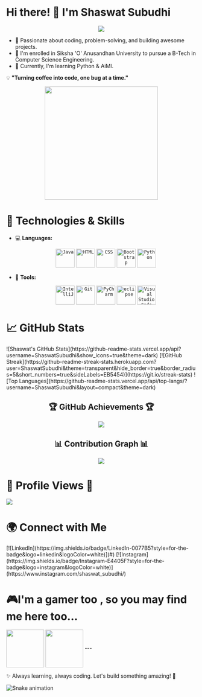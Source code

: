 # Hi there! 👋 I'm Shaswat Subudhi  

<div align="center">
  <img src="https://readme-typing-svg.herokuapp.com?font=Fira+Code&size=24&duration=3000&pause=1200&color=F75C7E&center=true&vCenter=true&width=800&height=50&lines=👋+Hello%2C+Visitors+Welcome+to+My+GitHub+Profil!;🚀+I+am+Shaswat+Subudhi!;💻+Passionate+about+Coding%2C+Tech%2C+and+Innovation!;🔹+Always+learning+and+building+awesome+projects!" />
</div>

- 🚀 Passionate about coding, problem-solving, and building awesome projects.
- 📖 I'm enrolled in Siksha 'O' Anusandhan University to pursue a B-Tech in Computer Science Engineering.
- 🌱 Currently, I'm learning Python & AiMl.

💡 **"Turning coffee into code, one bug at a time."**  
<div align="center">
<img align="center" src="https://user-images.githubusercontent.com/74038190/225813708-98b745f2-7d22-48cf-9150-083f1b00d6c9.gif" height="300" />
</div>

 <h1 style="align=center">🔧 Technologies & Skills</h1>

- 💻 **Languages:**

  <div align="center">
	<code><img width="50" src="https://raw.githubusercontent.com/marwin1991/profile-technology-icons/refs/heads/main/icons/java.png" alt="Java" title="Java"/></code>
	<code><img width="50" src="https://raw.githubusercontent.com/marwin1991/profile-technology-icons/refs/heads/main/icons/html.png" alt="HTML" title="HTML"/></code>
	<code><img width="50" src="https://raw.githubusercontent.com/marwin1991/profile-technology-icons/refs/heads/main/icons/css.png" alt="CSS" title="CSS"/></code>
	<code><img width="50" src="https://raw.githubusercontent.com/marwin1991/profile-technology-icons/refs/heads/main/icons/bootstrap.png" alt="Bootstrap" title="Bootstrap"/></code>
	<code><img width="50" src="https://raw.githubusercontent.com/marwin1991/profile-technology-icons/refs/heads/main/icons/python.png" alt="Python" title="Python"/></code>
</div>

- 🔧 **Tools:**

  <div align="center">
	<code><img width="50" src="https://raw.githubusercontent.com/marwin1991/profile-technology-icons/refs/heads/main/icons/intellij.png" alt="IntelliJ" title="IntelliJ"/></code>
	<code><img width="50" src="https://raw.githubusercontent.com/marwin1991/profile-technology-icons/refs/heads/main/icons/git.png" alt="Git" title="Git"/></code>
	<code><img width="50" src="https://raw.githubusercontent.com/marwin1991/profile-technology-icons/refs/heads/main/icons/pycharm.png" alt="PyCharm" title="PyCharm"/></code>
	<code><img width="50" src="https://raw.githubusercontent.com/marwin1991/profile-technology-icons/refs/heads/main/icons/eclipse.png" alt="eclipse" title="eclipse"/></code>
	<code><img width="50" src="https://raw.githubusercontent.com/marwin1991/profile-technology-icons/refs/heads/main/icons/visual_studio_code.png" alt="Visual Studio Code" title="Visual Studio Code"/></code>
</div>  

<h1 style="align=center">📈 GitHub Stats</h1>  
![Shaswat's GitHub Stats](https://github-readme-stats.vercel.app/api?username=ShaswatSubudhi&show_icons=true&theme=dark)
[![GitHub Streak](https://github-readme-streak-stats.herokuapp.com?user=ShaswatSubudhi&theme=transparent&hide_border=true&border_radius=5&short_numbers=true&sideLabels=EB5454)](https://git.io/streak-stats)
![Top Languages](https://github-readme-stats.vercel.app/api/top-langs/?username=ShaswatSubudhi&layout=compact&theme=dark)

<div align="center">
  <h2>🏆 GitHub Achievements 🏆</h2>
  <img src="https://github-profile-trophy.vercel.app/?username=ShaswatSubudhi&theme=onedark&no-frame=true&column=8" />
</div>

<div align="center">
  <h2>📊 Contribution Graph 📊</h2>
  <img src="https://github-readme-activity-graph.vercel.app/graph?username=ShaswatSubudhi&theme=github-dark&hide_border=true" />
</div>

<h1 style="align=center">👀 Profile Views 👀</h1>

![](https://komarev.com/ghpvc/?username=ShaswatSubudhi)

 <h1 style="align=center">🌍 Connect with Me</h1>  
[![LinkedIn](https://img.shields.io/badge/LinkedIn-0077B5?style=for-the-badge&logo=linkedin&logoColor=white)](#) [![Instagram](https://img.shields.io/badge/Instagram-E4405F?style=for-the-badge&logo=instagram&logoColor=white)](https://www.instagram.com/shaswat_subudhi/) 

 <h1 style="align=center">🎮I'm a gamer too , so you may find me here too...</h1> 
<a href="f253c0bd90a74586a47f57f366cfc233" target="blank"><img align="center" src="https://upload.wikimedia.org/wikipedia/commons/3/31/Epic_Games_logo.svg" height="100" /></a>
<a href="https://steamcommunity.com/id/ShaswatSubudhi25/" target="blank"><img align="center" src="https://upload.wikimedia.org/wikipedia/commons/8/83/Steam_icon_logo.svg" height="100" /></a>
---

✨ Always learning, always coding. Let's build something amazing! 🚀

![Snake animation](https://raw.githubusercontent.com/{ShaswatSubudhi}/{ShaswatSubudhi}/output/github-contribution-grid-snake-dark.svg)
